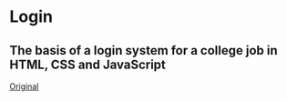 # Login
## The basis of a login system for a college job in HTML, CSS and JavaScript
[Original](https://github.com/VitorCeron/Formulario_Login)
